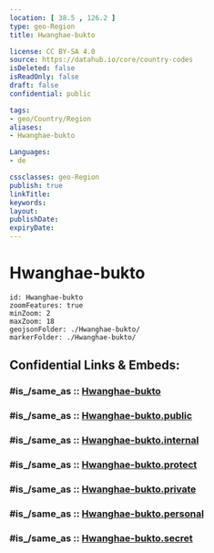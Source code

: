 ```yaml
---
location: [ 38.5 , 126.2 ] 
type: geo-Region
title: Hwanghae-bukto

license: CC BY-SA 4.0
source: https://datahub.io/core/country-codes
isDeleted: false
isReadOnly: false
draft: false
confidential: public

tags:
- geo/Country/Region
aliases:
- Hwanghae-bukto

Languages:
- de

cssclasses: geo-Region
publish: true
linkTitle: 
keywords: 
layout: 
publishDate: 
expiryDate: 
---
```


# Hwanghae-bukto

```leaflet
id: Hwanghae-bukto
zoomFeatures: true 
minZoom: 2 
maxZoom: 18
geojsonFolder: ./Hwanghae-bukto/
markerFolder: ./Hwanghae-bukto/
```


## Confidential Links & Embeds: 

### #is_/same_as :: [Hwanghae-bukto](/_Standards/Earth/Continent/Asia/Asia~East/Korea~North/Provinces~Korea~North/Hwanghae-bukto.md) 

### #is_/same_as :: [Hwanghae-bukto.public](/_public/Earth/Continent/Asia/Asia~East/Korea~North/Provinces~Korea~North/Hwanghae-bukto.public.md) 

### #is_/same_as :: [Hwanghae-bukto.internal](/_internal/Earth/Continent/Asia/Asia~East/Korea~North/Provinces~Korea~North/Hwanghae-bukto.internal.md) 

### #is_/same_as :: [Hwanghae-bukto.protect](/_protect/Earth/Continent/Asia/Asia~East/Korea~North/Provinces~Korea~North/Hwanghae-bukto.protect.md) 

### #is_/same_as :: [Hwanghae-bukto.private](/_private/Earth/Continent/Asia/Asia~East/Korea~North/Provinces~Korea~North/Hwanghae-bukto.private.md) 

### #is_/same_as :: [Hwanghae-bukto.personal](/_personal/Earth/Continent/Asia/Asia~East/Korea~North/Provinces~Korea~North/Hwanghae-bukto.personal.md) 

### #is_/same_as :: [Hwanghae-bukto.secret](/_secret/Earth/Continent/Asia/Asia~East/Korea~North/Provinces~Korea~North/Hwanghae-bukto.secret.md)

